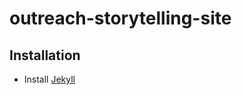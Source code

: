 # outreach-storytelling-site

## Installation

* Install [Jekyll](https://jekyllrb.com/docs/installation/)
